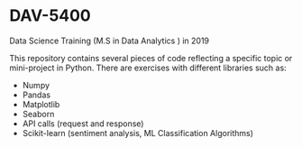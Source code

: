 # DAV-5400
Data Science Training (M.S in Data Analytics ) in 2019

This repository contains several pieces of code reflecting a specific topic or mini-project in Python. 
There are exercises with different libraries such as:
- Numpy
- Pandas
- Matplotlib
- Seaborn
- API calls (request and response)
- Scikit-learn (sentiment analysis, ML Classification Algorithms)
